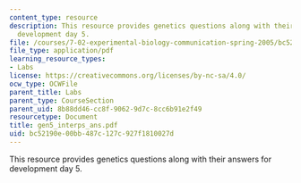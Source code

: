 ```yaml
---
content_type: resource
description: This resource provides genetics questions along with their answers for
  development day 5.
file: /courses/7-02-experimental-biology-communication-spring-2005/bc52190e00bb487c127c927f1810027d_gen5_interps_ans.pdf
file_type: application/pdf
learning_resource_types:
- Labs
license: https://creativecommons.org/licenses/by-nc-sa/4.0/
ocw_type: OCWFile
parent_title: Labs
parent_type: CourseSection
parent_uid: 8b88dd46-cc8f-9062-9d7c-8cc6b91e2f49
resourcetype: Document
title: gen5_interps_ans.pdf
uid: bc52190e-00bb-487c-127c-927f1810027d
---
```

This resource provides genetics questions along with their answers for development day 5.